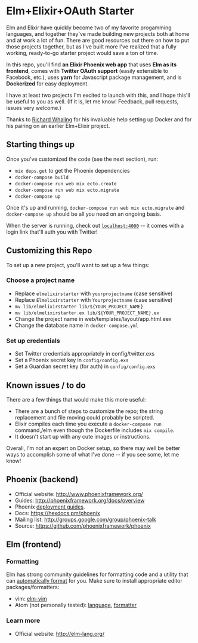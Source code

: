# Elm+Elixir+OAuth Starter

Elm and Elixir have quickly become two of my favorite progamming languages, and together they've
made building new projects both at home and at work a lot of fun. There are good resources out
there on how to put those projects together, but as I've built more I've realized that a
fully working, ready-to-go starter project would save a ton of time.

In this repo, you'll find **an Elixir Phoenix web app** that uses **Elm as its frontend**, comes
with **Twitter OAuth support** (easily extensible to Facebook, etc.), uses **yarn** for Javascript
package management, and is **Dockerized** for easy deployment.

I have at least two projects I'm excited to launch with this, and I hope this'll be useful to
you as well. (If it is, let me know! Feedback, pull requests, issues very welcome.)

Thanks to [Richard Whaling](https://github.com/rwhaling) for his invaluable help setting up Docker
and for his pairing on an earlier Elm+Elixir project.

## Starting things up

Once you've customized the code (see the next section), run:

* `mix deps.get` to get the Phoenix dependencies
* `docker-compose build`
* `docker-compose run web mix ecto.create`
* `docker-compose run web mix ecto.migrate`
* `docker-compose up`

Once it's up and running, `docker-compose run web mix ecto.migrate` and `docker-compose up` should
be all you need on an ongoing basis.

When the server is running, check out [`localhost:4000`](http://localhost:4000) -- it comes with a
login link that'll auth you with Twitter!

## Customizing this Repo

To set up a new project, you'll want to set up a few things:

### Choose a project name

* Replace `elmelixirstarter` with `yourprojectname` (case sensitive)
* Replace `Elmelixirstarter` with `Yourprojectname` (case sensitive)
* `mv lib/elmelixirstarter lib/${YOUR_PROJECT_NAME}`
* `mv lib/elmelixirstarter.ex lib/${YOUR_PROJECT_NAME}.ex`
* Change the project name in web/templates/layout/app.html.eex
* Change the database name in `docker-compose.yml`

### Set up credentials
* Set Twitter credentials appropriately in config/twitter.exs
* Set a Phoenix secret key in `config/config.exs`
* Set a Guardian secret key (for auth) in `config/config.exs`


## Known issues / to do

There are a few things that would make this more useful:

* There are a bunch of steps to customize the repo; the string replacement and file moving could probably be scripted.
* Elixir compiles each time you execute a `docker-compose run` command,/elm even though the Dockerfile includes `mix compile`.
* It doesn't start up with any cute images or instructions.

Overall, I'm not an expert on Docker setup, so there may well be better ways to accomplish some of
what I've done -- if you see some, let me know!

## Phoenix (backend)

  * Official website: http://www.phoenixframework.org/
  * Guides: http://phoenixframework.org/docs/overview
  * Phoenix [deployment guides](http://www.phoenixframework.org/docs/deployment).
  * Docs: https://hexdocs.pm/phoenix
  * Mailing list: http://groups.google.com/group/phoenix-talk
  * Source: https://github.com/phoenixframework/phoenix

## Elm (frontend)

### Formatting

Elm has strong community guidelines for formatting code and a utility that can [automatically
format](https://github.com/avh4/elm-format) for you. Make sure to install appropriate editor
packages/formatters:

* vim: [elm-vim](https://github.com/ElmCast/elm-vim)
* Atom (not personally tested): [language](https://atom.io/packages/language-elm),
  [formatter](https://atom.io/packages/elm-format)

### Learn more

  * Official website: http://elm-lang.org/
